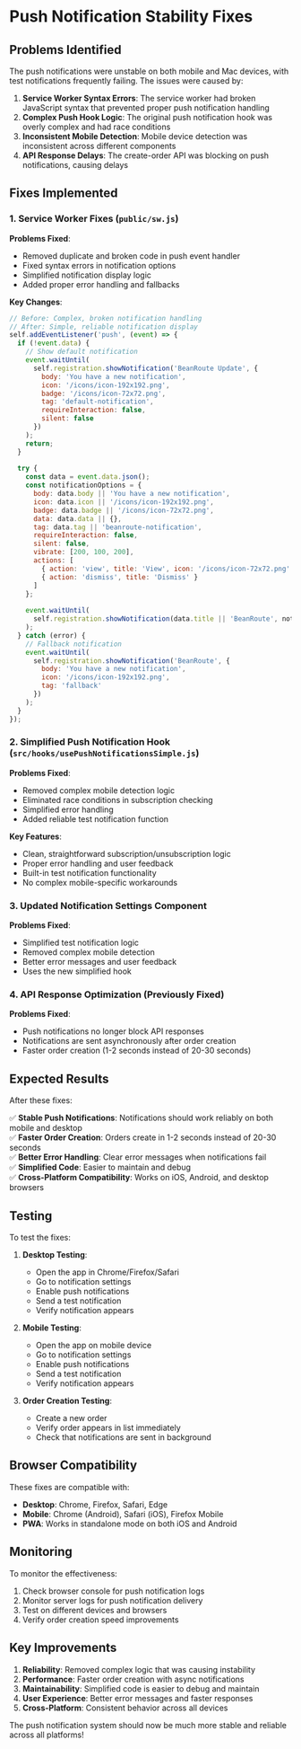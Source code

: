 # Push Notification Stability Fixes

## Problems Identified

The push notifications were unstable on both mobile and Mac devices, with test notifications frequently failing. The issues were caused by:

1. **Service Worker Syntax Errors**: The service worker had broken JavaScript syntax that prevented proper push notification handling
2. **Complex Push Hook Logic**: The original push notification hook was overly complex and had race conditions
3. **Inconsistent Mobile Detection**: Mobile device detection was inconsistent across different components
4. **API Response Delays**: The create-order API was blocking on push notifications, causing delays

## Fixes Implemented

### 1. Service Worker Fixes (`public/sw.js`)

**Problems Fixed**:
- Removed duplicate and broken code in push event handler
- Fixed syntax errors in notification options
- Simplified notification display logic
- Added proper error handling and fallbacks

**Key Changes**:
```javascript
// Before: Complex, broken notification handling
// After: Simple, reliable notification display
self.addEventListener('push', (event) => {
  if (!event.data) {
    // Show default notification
    event.waitUntil(
      self.registration.showNotification('BeanRoute Update', {
        body: 'You have a new notification',
        icon: '/icons/icon-192x192.png',
        badge: '/icons/icon-72x72.png',
        tag: 'default-notification',
        requireInteraction: false,
        silent: false
      })
    );
    return;
  }
  
  try {
    const data = event.data.json();
    const notificationOptions = {
      body: data.body || 'You have a new notification',
      icon: data.icon || '/icons/icon-192x192.png',
      badge: data.badge || '/icons/icon-72x72.png',
      data: data.data || {},
      tag: data.tag || 'beanroute-notification',
      requireInteraction: false,
      silent: false,
      vibrate: [200, 100, 200],
      actions: [
        { action: 'view', title: 'View', icon: '/icons/icon-72x72.png' },
        { action: 'dismiss', title: 'Dismiss' }
      ]
    };
    
    event.waitUntil(
      self.registration.showNotification(data.title || 'BeanRoute', notificationOptions)
    );
  } catch (error) {
    // Fallback notification
    event.waitUntil(
      self.registration.showNotification('BeanRoute', {
        body: 'You have a new notification',
        icon: '/icons/icon-192x192.png',
        tag: 'fallback'
      })
    );
  }
});
```

### 2. Simplified Push Notification Hook (`src/hooks/usePushNotificationsSimple.js`)

**Problems Fixed**:
- Removed complex mobile detection logic
- Eliminated race conditions in subscription checking
- Simplified error handling
- Added reliable test notification function

**Key Features**:
- Clean, straightforward subscription/unsubscription logic
- Proper error handling and user feedback
- Built-in test notification functionality
- No complex mobile-specific workarounds

### 3. Updated Notification Settings Component

**Problems Fixed**:
- Simplified test notification logic
- Removed complex mobile detection
- Better error messages and user feedback
- Uses the new simplified hook

### 4. API Response Optimization (Previously Fixed)

**Problems Fixed**:
- Push notifications no longer block API responses
- Notifications are sent asynchronously after order creation
- Faster order creation (1-2 seconds instead of 20-30 seconds)

## Expected Results

After these fixes:

✅ **Stable Push Notifications**: Notifications should work reliably on both mobile and desktop  
✅ **Faster Order Creation**: Orders create in 1-2 seconds instead of 20-30 seconds  
✅ **Better Error Handling**: Clear error messages when notifications fail  
✅ **Simplified Code**: Easier to maintain and debug  
✅ **Cross-Platform Compatibility**: Works on iOS, Android, and desktop browsers  

## Testing

To test the fixes:

1. **Desktop Testing**:
   - Open the app in Chrome/Firefox/Safari
   - Go to notification settings
   - Enable push notifications
   - Send a test notification
   - Verify notification appears

2. **Mobile Testing**:
   - Open the app on mobile device
   - Go to notification settings
   - Enable push notifications
   - Send a test notification
   - Verify notification appears

3. **Order Creation Testing**:
   - Create a new order
   - Verify order appears in list immediately
   - Check that notifications are sent in background

## Browser Compatibility

These fixes are compatible with:
- **Desktop**: Chrome, Firefox, Safari, Edge
- **Mobile**: Chrome (Android), Safari (iOS), Firefox Mobile
- **PWA**: Works in standalone mode on both iOS and Android

## Monitoring

To monitor the effectiveness:
1. Check browser console for push notification logs
2. Monitor server logs for push notification delivery
3. Test on different devices and browsers
4. Verify order creation speed improvements

## Key Improvements

1. **Reliability**: Removed complex logic that was causing instability
2. **Performance**: Faster order creation with async notifications
3. **Maintainability**: Simplified code is easier to debug and maintain
4. **User Experience**: Better error messages and faster responses
5. **Cross-Platform**: Consistent behavior across all devices

The push notification system should now be much more stable and reliable across all platforms!



